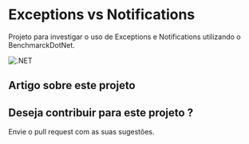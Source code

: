 # Exceptions vs Notifications

Projeto para investigar o uso de Exceptions e Notifications utilizando o BenchmarckDotNet.

![.NET](https://github.com/FabioMorcillo/ExceptionsVsNotifications/workflows/.NET/badge.svg)

## Artigo sobre este projeto



## Deseja contribuir para este projeto ?

Envie o pull request com as suas sugestões.

